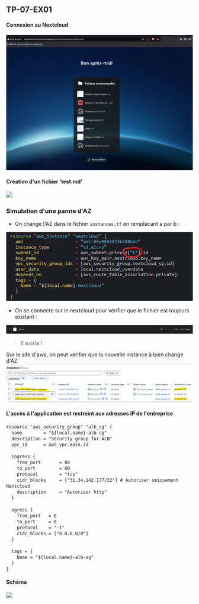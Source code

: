 ## TP-07-EX01

#### Connexion au Nextcloud

![](./screen/connexion,.png)

#### Création d'un fichier 'test.md'

![](./screen/création_fichier.png)

### Simulation d'une panne d'AZ

- On change l'AZ dans le fichier `instances.tf` en remplacant a par b :

![](./screen/changement%20d'AZ_0.png)

- On se connecte sur le nextcloud pour vérifier que le fichier est toujours existant :

![](./screen/changement%20d'AZ.png)

> Il existe !

Sur le site d'aws, on peut vérifier que la nouvelle instance à bien changé d'AZ
![](./screen/changement%20d'AZ_2.png)



#### L'accès à l'application est restreint aux adresses IP de l'entreprise

```
resource "aws_security_group" "alb_sg" {
  name        = "${local.name}-alb-sg"
  description = "Security group for ALB"
  vpc_id      = aws_vpc.main.id

  ingress {
    from_port       = 80
    to_port         = 80
    protocol        = "tcp"
    cidr_blocks     = ["31.34.142.177/32"] # Autoriser uniquement Nextcloud
    description     = "Autoriser http"
  }

  egress {
    from_port   = 0
    to_port     = 0
    protocol    = "-1"
    cidr_blocks = ["0.0.0.0/0"]
  }

  tags = {
    Name = "${local.name}-alb-sg"
  }
}
```
#### Schéma

![](./screen/schéma.enzo.png)